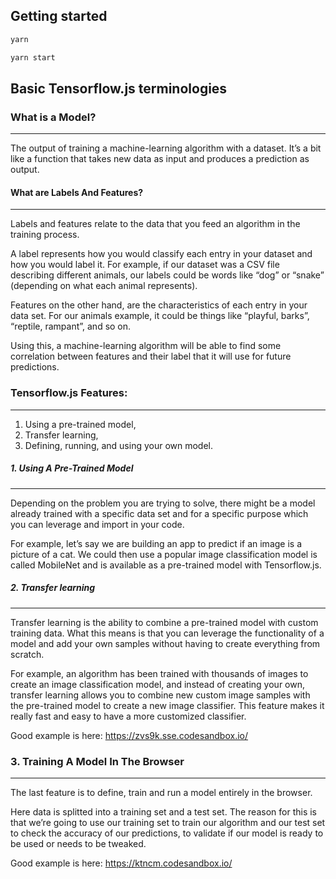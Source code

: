 ## Getting started

```sh
yarn

yarn start
```

## Basic Tensorflow.js terminologies

### What is a Model?
----
The output of training a machine-learning algorithm with a dataset. It’s a bit like a function that takes new data as input and produces a prediction as output.

#### What are Labels And Features?
---
Labels and features relate to the data that you feed an algorithm in the training process.

A label represents how you would classify each entry in your dataset and how you would label it. For example, if our dataset was a CSV file describing different animals, our labels could be words like “dog” or “snake” (depending on what each animal represents).

Features on the other hand, are the characteristics of each entry in your data set. For our animals example, it could be things like “playful, barks”, “reptile, rampant”, and so on.

Using this, a machine-learning algorithm will be able to find some correlation between features and their label that it will use for future predictions.

### Tensorflow.js Features:
---
1. Using a pre-trained model,
2. Transfer learning,
3. Defining, running, and using your own model.

##### 1. Using A Pre-Trained Model
---
Depending on the problem you are trying to solve, there might be a model already trained with a specific data set and for a specific purpose which you can leverage and import in your code.

For example, let’s say we are building an app to predict if an image is a picture of a cat. We could then use a popular image classification model is called MobileNet and is available as a pre-trained model with Tensorflow.js.

##### 2. Transfer learning
---
Transfer learning is the ability to combine a pre-trained model with custom training data. What this means is that you can leverage the functionality of a model and add your own samples without having to create everything from scratch.

For example, an algorithm has been trained with thousands of images to create an image classification model, and instead of creating your own, transfer learning allows you to combine new custom image samples with the pre-trained model to create a new image classifier. This feature makes it really fast and easy to have a more customized classifier.

Good example is here: https://zvs9k.sse.codesandbox.io/

### 3. Training A Model In The Browser
---
The last feature is to define, train and run a model entirely in the browser.

Here data is splitted into a training set and a test set. The reason for this is that we’re going to use our training set to train our algorithm and our test set to check the accuracy of our predictions, to validate if our model is ready to be used or needs to be tweaked.

Good example is here: https://ktncm.codesandbox.io/
